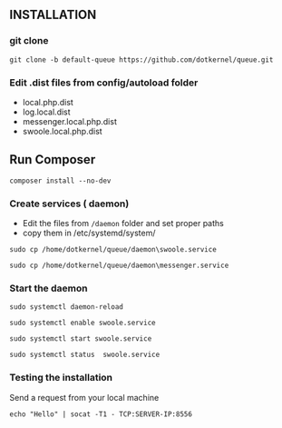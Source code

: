 ## INSTALLATION 

### git clone

`git clone -b default-queue https://github.com/dotkernel/queue.git`

### Edit .dist files from config/autoload folder

- local.php.dist
- log.local.dist
- messenger.local.php.dist
- swoole.local.php.dist

## Run Composer 

`composer install --no-dev`

###  Create services ( daemon)

- Edit the files from `/daemon` folder and set proper paths
- copy them in /etc/systemd/system/

`sudo cp /home/dotkernel/queue/daemon\swoole.service`

`sudo cp /home/dotkernel/queue/daemon\messenger.service`


### Start the daemon 

`sudo systemctl daemon-reload`

`sudo systemctl enable swoole.service`

`sudo systemctl start swoole.service`

`sudo systemctl status  swoole.service`


### Testing the installation

Send a request from your local machine 

`echo "Hello" | socat -T1 - TCP:SERVER-IP:8556`

